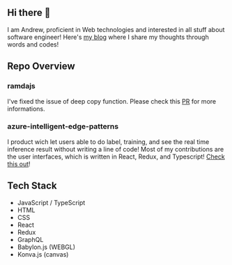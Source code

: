 ## Hi there 👋
I am Andrew, proficient in Web technologies and interested in all stuff about software engineer!
Here's [my blog](https://ctblog.netlify.app/) where I share my thoughts through words and codes!

## Repo Overview
### ramdajs
I've fixed the issue of deep copy function. Please check this [PR](https://github.com/ramda/ramda/pull/3067) for more informations.

### azure-intelligent-edge-patterns
I product wich let users able to do label, training, and see the real time inference result without writing a line of code!
Most of my contributions are the user interfaces, which is written in React, Redux, and Typescript!
[Check this out](https://github.com/Azure-Samples/azure-intelligent-edge-patterns/tree/master/factory-ai-vision/EdgeSolution/modules/WebModule/ui)!

## Tech Stack
* JavaScript / TypeScript
* HTML
* CSS
* React
* Redux
* GraphQL
* Babylon.js (WEBGL)
* Konva.js (canvas)
